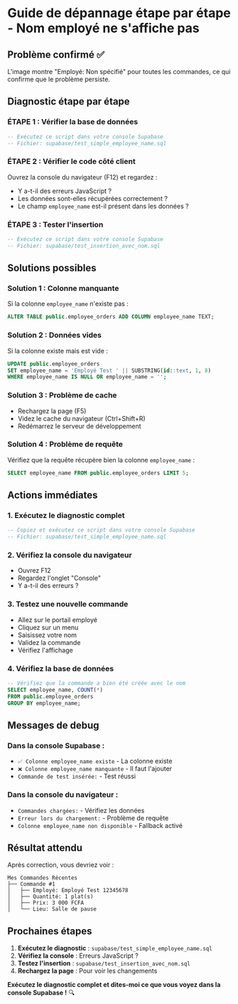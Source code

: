 # Guide de dépannage étape par étape - Nom employé ne s'affiche pas

## Problème confirmé ✅

L'image montre "Employé: Non spécifié" pour toutes les commandes, ce qui confirme que le problème persiste.

## Diagnostic étape par étape

### **ÉTAPE 1 : Vérifier la base de données**
```sql
-- Exécutez ce script dans votre console Supabase
-- Fichier: supabase/test_simple_employee_name.sql
```

### **ÉTAPE 2 : Vérifier le code côté client**
Ouvrez la console du navigateur (F12) et regardez :
- Y a-t-il des erreurs JavaScript ?
- Les données sont-elles récupérées correctement ?
- Le champ `employee_name` est-il présent dans les données ?

### **ÉTAPE 3 : Tester l'insertion**
```sql
-- Exécutez ce script dans votre console Supabase
-- Fichier: supabase/test_insertion_avec_nom.sql
```

## Solutions possibles

### **Solution 1 : Colonne manquante**
Si la colonne `employee_name` n'existe pas :
```sql
ALTER TABLE public.employee_orders ADD COLUMN employee_name TEXT;
```

### **Solution 2 : Données vides**
Si la colonne existe mais est vide :
```sql
UPDATE public.employee_orders 
SET employee_name = 'Employé Test ' || SUBSTRING(id::text, 1, 8)
WHERE employee_name IS NULL OR employee_name = '';
```

### **Solution 3 : Problème de cache**
- Rechargez la page (F5)
- Videz le cache du navigateur (Ctrl+Shift+R)
- Redémarrez le serveur de développement

### **Solution 4 : Problème de requête**
Vérifiez que la requête récupère bien la colonne `employee_name` :
```sql
SELECT employee_name FROM public.employee_orders LIMIT 5;
```

## Actions immédiates

### **1. Exécutez le diagnostic complet**
```sql
-- Copiez et exécutez ce script dans votre console Supabase
-- Fichier: supabase/test_simple_employee_name.sql
```

### **2. Vérifiez la console du navigateur**
- Ouvrez F12
- Regardez l'onglet "Console"
- Y a-t-il des erreurs ?

### **3. Testez une nouvelle commande**
- Allez sur le portail employé
- Cliquez sur un menu
- Saisissez votre nom
- Validez la commande
- Vérifiez l'affichage

### **4. Vérifiez la base de données**
```sql
-- Vérifiez que la commande a bien été créée avec le nom
SELECT employee_name, COUNT(*) 
FROM public.employee_orders 
GROUP BY employee_name;
```

## Messages de debug

### **Dans la console Supabase :**
- `✅ Colonne employee_name existe` - La colonne existe
- `❌ Colonne employee_name manquante` - Il faut l'ajouter
- `Commande de test insérée:` - Test réussi

### **Dans la console du navigateur :**
- `Commandes chargées:` - Vérifiez les données
- `Erreur lors du chargement:` - Problème de requête
- `Colonne employee_name non disponible` - Fallback activé

## Résultat attendu

Après correction, vous devriez voir :
```
Mes Commandes Récentes
├── Commande #1
│   ├── Employé: Employé Test 12345678
│   ├── Quantité: 1 plat(s)
│   ├── Prix: 3 000 FCFA
│   └── Lieu: Salle de pause
```

## Prochaines étapes

1. **Exécutez le diagnostic** : `supabase/test_simple_employee_name.sql`
2. **Vérifiez la console** : Erreurs JavaScript ?
3. **Testez l'insertion** : `supabase/test_insertion_avec_nom.sql`
4. **Rechargez la page** : Pour voir les changements

**Exécutez le diagnostic complet et dites-moi ce que vous voyez dans la console Supabase !** 🔍


